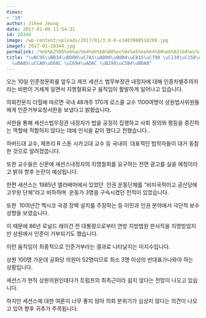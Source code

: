 ```yaml
---
Views:
- '10'
author: Jihee Jeong
date: 2017-01-09 11:54:31
id: 28344
image: /wp-content/uploads/2017/01/3.0-8-e1483980518209.jpg
imagef: 2017-01-28344.jpg
permalink: /%eb%b2%95%eb%ac%b4%eb%b6%80%ec%9e%a5%ea%b4%80%eb%82%b4%ec%a0%95%ec%9e%90-%ec%84%b8%ec%85%98%ec%8a%a4-%ec%a7%80%eb%aa%85%ec%b2%a0%ed%9a%8c-%ec%9a%94%ea%b5%ac-%eb%8a%98%ec%96%b4%eb%82%a8/
title: "\uBC95\uBB34\uBD80\uC7A5\uAD00\uB0B4\uC815\uC790 \uC138\uC158\uC2A4, \uC9C0\
  \uBA85\uCCA0\uD68C \uC694\uAD6C \uB298\uC5B4\uB0A8"
---
```


오는 10일 인준청문회를 앞두고 제프 세션스 법무부장관 내정자에 대해 인종차별주의자라는 비판이 거세게 일면서 지명철회요구 움직임이 활발하게 일어나고 있습니다.

의회전문지 더힐에 따르면 국내 48개주 170개 로스쿨 교수 1100여명이 상원법사위원들에게 인준거부요청서한을 보냈다고 밝혔습니다.

서한을 통해 세션스법무장관 내정자가 법을 공정히 집행하고 사회 정의와 평등을 증진하는 역할에 적합하지 않다는 데에 인식을 같이 했다고 전했습니다..

하버드대 교수, 제프리 R 스톤 시카고대 교수 등 국내의  대표적인 법학자들이 대거 동참한 것으로 알려졌씁니다.

또한 교수들은 신문에 세션스내정자의 지명철회를 요구하는 전면 광고를 실을 예정이라고 밝혀 향후 논란이 예상됩니다.

한편 세션스는 1985년 앨라배마에서 있었던  인권 운동단체를 “비미국적이고 공산당에 고무된 단체”라고 비하하며  운동가 3명을 구속시켰던 전적이 있었습니다.

또한  10여년간 멕시코 국경 장벽 설치를 주장하는 등 이민과 인권 분야에서 극단적 보수 성향을 보였습니다.

이 때문에 86년 로널드 레이건 전 대통령으로부터 연방 지방법원 판사직을 지명받았지만 상원에서 인준이 거부되기도 했습니다.

이런 움직임이 최종적으로 인준거부라는 결과로 나타날지는 미지수입니다.

상원 100명 가운데 공화당 의원이 52명이므로 최소 3명 이상의 반대표가나와야 하는 상황입니다.

세션스가 현직 상원의원인데다가 트럼프의 최측근이라 쉽지 않다는 전망이 나오고 있습니다.

하지만 세션스에 대한 여론이 너무 좋지 않아 의회 분위기가 심상치 않다는 의견이 나오고 있어 향후 귀추가 주목됩니다.

&nbsp;
